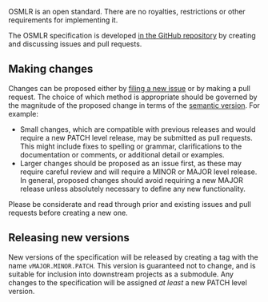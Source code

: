 OSMLR is an open standard. There are no royalties, restrictions or other requirements for implementing it.

The OSMLR specification is developed [in the GitHub repository](https://github.com/opentraffic/osmlr-tile-spec) by creating and discussing issues and pull requests.

Making changes
--------------

Changes can be proposed either by [filing a new issue](https://github.com/opentraffic/osmlr-tile-spec/issues/new) or by making a pull request. The choice of which method is appropriate should be governed by the magnitude of the proposed change in terms of the [semantic version](http://semver.org/). For example:

* Small changes, which are compatible with previous releases and would require a new PATCH level release, may be submitted as pull requests. This might include fixes to spelling or grammar, clarifications to the documentation or comments, or additional detail or examples.
* Larger changes should be proposed as an issue first, as these may require careful review and will require a MINOR or MAJOR level release. In general, proposed changes should avoid requiring a new MAJOR release unless absolutely necessary to define any new functionality.

Please be considerate and read through prior and existing issues and pull requests before creating a new one.

Releasing new versions
----------------------

New versions of the specification will be released by creating a tag with the name `vMAJOR.MINOR.PATCH`. This version is guaranteed not to change, and is suitable for inclusion into downstream projects as a submodule. Any changes to the specification will be assigned _at least_ a new PATCH level version.
